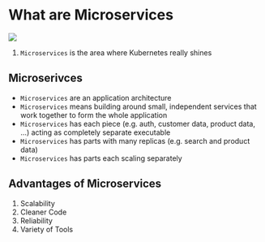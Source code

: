 # What are Microservices

<img src="https://user-images.githubusercontent.com/6856382/221466513-8a60207a-0ae6-4d70-855b-4dfb7211f79a.png">

1. `Microservices` is the area where Kubernetes really shines

## Microserivces

- `Microservices` are an application architecture
- `Microservices` means building around small, independent services that work together to form the whole application
- `Microservices` has each piece (e.g. auth, customer data, product data, ...) acting as completely separate executable
- `Microservices` has parts with many replicas (e.g. search and product data)
- `Microservices` has parts each scaling separately


## Advantages of Microservices

1. Scalability
2. Cleaner Code
3. Reliability
4. Variety of Tools

#